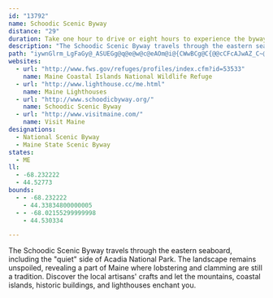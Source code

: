 ```yaml
---
id: "13792"
name: Schoodic Scenic Byway
distance: "29"
duration: Take one hour to drive or eight hours to experience the byway.
description: "The Schoodic Scenic Byway travels through the eastern seaboard, including the \"quiet\" side of Acadia National Park. The landscape remains unspoiled, revealing a part of Maine where lobstering and clamming are still a tradition. Discover the local artisans' crafts and let the mountains, coastal islands, historic buildings, and lighthouses enchant you."
path: "iywnGlrm_LgFaGy@_ASUEGg@q@e@w@c@eAOm@i@{CWwBCg@C{@@cCFcAJwAZ_C~@_GtAcGt@qCjCsIRo@tAeEnDsJtDuIt@uAz@kAlBkChB_CxA_CdAgCx@qCnA{F|@mFVoBLiBFaBn@oJl@_Hp@mGbAgGnCiNv@aFJmEZyFHqDLwAl@eFPw@Pw@x@yEVkANo@Nc@Vo@|@gB~@mApBkBjBuBpBiC~@_BxEsJzBsE|EiJrEuIxAcFNq@\\kBLeABkA@a@CkFM_OIaLHuBz@uO`@sGV{DPeBHo@Ja@Ty@f@wA|EwJLWzDqH|AsCLUz@gB|AuCnAaCrCoF~@iB~AqDXw@f@cBjDqOVkAtAmCR]Xc@x@gArBqCjA_B\\a@|B_CdFwEfCiC|@_AjAyAt@aA~AaCdDaFhCkD`F{G|@}AZm@j@wAnA}D~DkNv@kCdCgJlAoDlCoGhSya@r@cB~@}Cb@}ATeAZ{ANy@j@yDz@aGrAqJtA{Hb@iBh@gBd@_Bp@oB~AsDxCeG`AgBjCgGxEaMr@iBtEmL`EgKpD{KfC}Hj@oAxAeCdFiFjEsErCwCzF`HlJsE|HyFzBaDxEgJ|BExARfFTvJ|D|FhDnAfC`AnC`FzLb@bCPzAf@bNLlA~AtFfFrR~B`H`B`DxE~HvA`Dt@jAZZf@VxC\\lF`AvCWrBArFqAjAu@zE{Fb@_@rCqAhCYlADxF`AdJv@tUxAxBK`FkAn@GlDLxEd@zHqBbBu@hPsFtKgGrGmEjHmHl\\sa@`X}Zdg@{c@vCyB|CkBrPyF~@A|Di@xTsDxYqIpQmDsBeHi@{F?uEH_CdA{KfCaJx@eD`AyFlAU^FfB@j@GdMeDtBuA`AqAhC{Ex@y@~@e@`NmCvR_DlK{AfEKvFd@|A^|ErClEdA~BnAdDdEf@jCBlCCpFBpBt@fD|ApBdAt@lC|@~ALdDSzADdBXvDJpWmAvEc@xA@|@HrA\\xFz@rEEbEm@bIeBpFsD|Ae@vBp@|Js@rCi@zDyAzDa@fDgA~AsAbDgFbBsEhFmI~CgDf@kAfAyF~@aB|BaCn@}AT_AHaAUsEHkBd@yC~@wEh@wAfAmA|@a@vB@r@G`A]l@g@rB_DvEeDbGmI`AaDPoCE_Ci@gF?kDr@aEZgCEoKUcCq@{CaAaD}@kCu@_As@e@eJgCkASyA@gB\\iGdBcBr@wCrBeA`@c@D_BG}@WeAJ_CxAmAd@}AIcCy@kAImAXqG`DaBf@{Bj@gFj@iEWsAg@kAy@wBq@y@GuGr@_B?_BSsAGuAW}@Gy@e@y@eAo@yA[yBDsHm@oCyA_Ck@i@cA{Bo@mFy@iDyAwCcBmA}A?mCZoDvBsCdA}AW}A_AkB_FoHoLiEuFyA{AyAW}@A_HlCuJvC_NnDmGh@sBHyMAqIHkA\\}Az@gKrLy@l@s@ZeA?sAU_AC}@JoD~AcAp@hBaHBqASuKy@sEgDoNk@mAgAkA{A}@qAm@{@]cA_@u@YsB}@iBsAmEwDwF{Jm@sAiDmJsAsEBy@h@gCHy@W_CWi@kCy@[Hw@jCa@jA_@f@]^kJnFkBz@mC\\kFjCwJdCuAh@yAp@a@PaAf@s@NyAIaCg@eDwA}@m@"
websites:
  - url: "http://www.fws.gov/refuges/profiles/index.cfm?id=53533"
    name: Maine Coastal Islands National Wildlife Refuge
  - url: "http://www.lighthouse.cc/me.html"
    name: Maine Lighthouses
  - url: "http://www.schoodicbyway.org/"
    name: Schoodic Scenic Byway
  - url: "http://www.visitmaine.com/"
    name: Visit Maine
designations:
  - National Scenic Byway
  - Maine State Scenic Byway
states:
  - ME
ll:
  - -68.232222
  - 44.52773
bounds:
  - - -68.232222
    - 44.33834800000005
  - - -68.02155299999998
    - 44.530334

---
```


The Schoodic Scenic Byway travels through the eastern seaboard, including the "quiet" side of Acadia National Park. The landscape remains unspoiled, revealing a part of Maine where lobstering and clamming are still a tradition. Discover the local artisans' crafts and let the mountains, coastal islands, historic buildings, and lighthouses enchant you.

